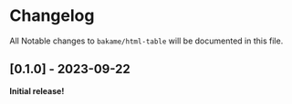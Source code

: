 # Changelog

All Notable changes to `bakame/html-table` will be documented in this file.

## [0.1.0] - 2023-09-22

**Initial release!**
